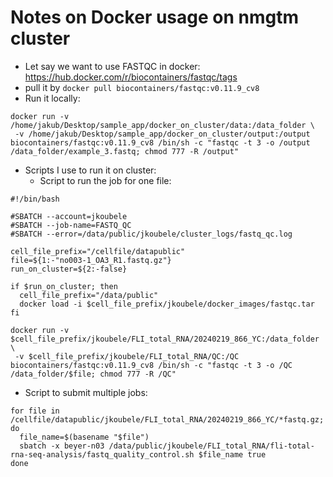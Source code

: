 # Notes on Docker usage on nmgtm  cluster

- Let say we want to use FASTQC in docker: https://hub.docker.com/r/biocontainers/fastqc/tags
- pull it by ```docker pull biocontainers/fastqc:v0.11.9_cv8 ```
- Run it locally:

```
docker run -v /home/jakub/Desktop/sample_app/docker_on_cluster/data:/data_folder \
 -v /home/jakub/Desktop/sample_app/docker_on_cluster/output:/output biocontainers/fastqc:v0.11.9_cv8 /bin/sh -c "fastqc -t 3 -o /output /data_folder/example_3.fastq; chmod 777 -R /output"
```

- Scripts I use to run it on cluster:
    - Script to run the job for one file:

```
#!/bin/bash

#SBATCH --account=jkoubele
#SBATCH --job-name=FASTQ_QC
#SBATCH --error=/data/public/jkoubele/cluster_logs/fastq_qc.log

cell_file_prefix="/cellfile/datapublic"
file=${1:-"no003-1_OA3_R1.fastq.gz"}
run_on_cluster=${2:-false}

if $run_on_cluster; then
  cell_file_prefix="/data/public"
  docker load -i $cell_file_prefix/jkoubele/docker_images/fastqc.tar
fi

docker run -v $cell_file_prefix/jkoubele/FLI_total_RNA/20240219_866_YC:/data_folder \
 -v $cell_file_prefix/jkoubele/FLI_total_RNA/QC:/QC biocontainers/fastqc:v0.11.9_cv8 /bin/sh -c "fastqc -t 3 -o /QC /data_folder/$file; chmod 777 -R /QC"
```

- Script to submit multiple jobs:

```
for file in /cellfile/datapublic/jkoubele/FLI_total_RNA/20240219_866_YC/*fastq.gz; do
  file_name=$(basename "$file")
  sbatch -x beyer-n03 /data/public/jkoubele/FLI_total_RNA/fli-total-rna-seq-analysis/fastq_quality_control.sh $file_name true
done
```